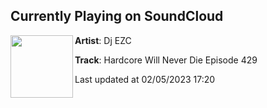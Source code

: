 ## Currently Playing on SoundCloud

[<img align="left" width="100" src="https://i1.sndcdn.com/artworks-VGqh0MwvZWVJG58i-z1EuMg-t500x500.jpg">](https://soundcloud.com/djezc/hardcore-will-never-die-episode-429)

**Artist**: Dj EZC 

**Track**: Hardcore Will Never Die Episode 429

Last updated at 02/05/2023 17:20
